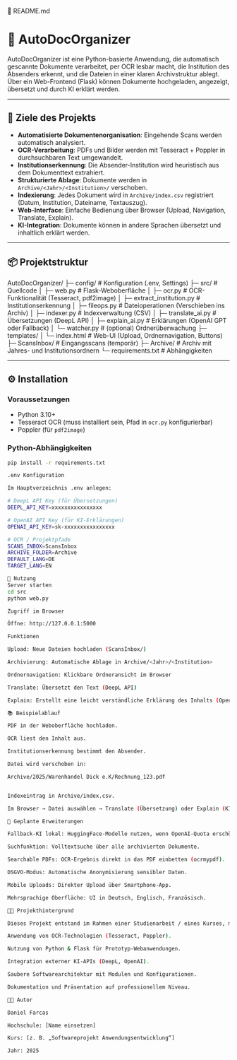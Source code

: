 📄 README.md
# 📂 AutoDocOrganizer

AutoDocOrganizer ist eine Python-basierte Anwendung, die automatisch gescannte Dokumente verarbeitet, per OCR lesbar macht, die Institution des Absenders erkennt, und die Dateien in einer klaren Archivstruktur ablegt.  
Über ein Web-Frontend (Flask) können Dokumente hochgeladen, angezeigt, übersetzt und durch KI erklärt werden.

---

## 🎯 Ziele des Projekts
- **Automatisierte Dokumentenorganisation**: Eingehende Scans werden automatisch analysiert.
- **OCR-Verarbeitung**: PDFs und Bilder werden mit Tesseract + Poppler in durchsuchbaren Text umgewandelt.
- **Institutionserkennung**: Die Absender-Institution wird heuristisch aus dem Dokumenttext extrahiert.
- **Strukturierte Ablage**: Dokumente werden in `Archive/<Jahr>/<Institution>/` verschoben.
- **Indexierung**: Jedes Dokument wird in `Archive/index.csv` registriert (Datum, Institution, Dateiname, Textauszug).
- **Web-Interface**: Einfache Bedienung über Browser (Upload, Navigation, Translate, Explain).
- **KI-Integration**: Dokumente können in andere Sprachen übersetzt und inhaltlich erklärt werden.

---

## 📦 Projektstruktur


AutoDocOrganizer/
├─ config/ # Konfiguration (.env, Settings)
├─ src/ # Quellcode
│ ├─ web.py # Flask-Weboberfläche
│ ├─ ocr.py # OCR-Funktionalität (Tesseract, pdf2image)
│ ├─ extract_institution.py # Institutionserkennung
│ ├─ fileops.py # Dateioperationen (Verschieben ins Archiv)
│ ├─ indexer.py # Indexverwaltung (CSV)
│ ├─ translate_ai.py # Übersetzungen (DeepL API)
│ ├─ explain_ai.py # Erklärungen (OpenAI GPT oder Fallback)
│ └─ watcher.py # (optional) Ordnerüberwachung
├─ templates/
│ └─ index.html # Web-UI (Upload, Ordnernavigation, Buttons)
├─ ScansInbox/ # Eingangsscans (temporär)
├─ Archive/ # Archiv mit Jahres- und Institutionsordnern
└─ requirements.txt # Abhängigkeiten


---

## ⚙️ Installation

### Voraussetzungen
- Python 3.10+  
- Tesseract OCR (muss installiert sein, Pfad in `ocr.py` konfigurierbar)  
- Poppler (für `pdf2image`)  

### Python-Abhängigkeiten
```bash
pip install -r requirements.txt

.env Konfiguration

Im Hauptverzeichnis .env anlegen:

# DeepL API Key (für Übersetzungen)
DEEPL_API_KEY=xxxxxxxxxxxxxxxx

# OpenAI API Key (für KI-Erklärungen)
OPENAI_API_KEY=sk-xxxxxxxxxxxxxxxx

# OCR / Projektpfade
SCANS_INBOX=ScansInbox
ARCHIVE_FOLDER=Archive
DEFAULT_LANG=DE
TARGET_LANG=EN

🚀 Nutzung
Server starten
cd src
python web.py

Zugriff im Browser

Öffne: http://127.0.0.1:5000

Funktionen

Upload: Neue Dateien hochladen (ScansInbox/)

Archivierung: Automatische Ablage in Archive/<Jahr>/<Institution>

Ordnernavigation: Klickbare Ordneransicht im Browser

Translate: Übersetzt den Text (DeepL API)

Explain: Erstellt eine leicht verständliche Erklärung des Inhalts (OpenAI GPT oder Fallback)

📚 Beispielablauf

PDF in der Weboberfläche hochladen.

OCR liest den Inhalt aus.

Institutionserkennung bestimmt den Absender.

Datei wird verschoben in:

Archive/2025/Warenhandel Dick e.K/Rechnung_123.pdf


Indexeintrag in Archive/index.csv.

Im Browser → Datei auswählen → Translate (Übersetzung) oder Explain (KI-Erklärung).

🔮 Geplante Erweiterungen

Fallback-KI lokal: HuggingFace-Modelle nutzen, wenn OpenAI-Quota erschöpft ist.

Suchfunktion: Volltextsuche über alle archivierten Dokumente.

Searchable PDFs: OCR-Ergebnis direkt in das PDF einbetten (ocrmypdf).

DSGVO-Modus: Automatische Anonymisierung sensibler Daten.

Mobile Uploads: Direkter Upload über Smartphone-App.

Mehrsprachige Oberfläche: UI in Deutsch, Englisch, Französisch.

👨‍🏫 Projekthintergrund

Dieses Projekt entstand im Rahmen einer Studienarbeit / eines Kurses, mit den Zielen:

Anwendung von OCR-Technologien (Tesseract, Poppler).

Nutzung von Python & Flask für Prototyp-Webanwendungen.

Integration externer KI-APIs (DeepL, OpenAI).

Saubere Softwarearchitektur mit Modulen und Konfigurationen.

Dokumentation und Präsentation auf professionellem Niveau.

👨‍💻 Autor

Daniel Farcas

Hochschule: [Name einsetzen]

Kurs: [z. B. „Softwareprojekt Anwendungsentwicklung“]

Jahr: 2025